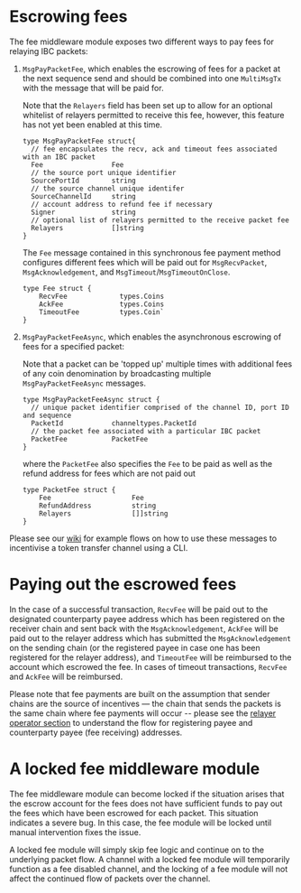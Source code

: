 <!--
order: 3
-->

# Escrowing fees

The fee middleware module exposes two different ways to pay fees for relaying IBC packets:

1. `MsgPayPacketFee`, which enables the escrowing of fees for a packet at the next sequence send and should be combined into one `MultiMsgTx` with the message that will be paid for.  

    Note that the `Relayers` field has been set up to allow for an optional whitelist of relayers permitted to receive this fee, however, this feature has not yet been enabled at this time.

    ```
    type MsgPayPacketFee struct{
      // fee encapsulates the recv, ack and timeout fees associated with an IBC packet
      Fee                 Fee
      // the source port unique identifier
      SourcePortId        string
      // the source channel unique identifer
      SourceChannelId     string
      // account address to refund fee if necessary
      Signer              string
      // optional list of relayers permitted to the receive packet fee
      Relayers            []string
    }
    ```

    The `Fee` message contained in this synchronous fee payment method configures different fees which will be paid out for `MsgRecvPacket`, `MsgAcknowledgement`, and `MsgTimeout`/`MsgTimeoutOnClose`. 

    ```
    type Fee struct {
	    RecvFee             types.Coins
	    AckFee              types.Coins
	    TimeoutFee          types.Coin`
    }
    ```

2. `MsgPayPacketFeeAsync`, which enables the asynchronous escrowing of fees for a specified packet:

    Note that a packet can be 'topped up' multiple times with additional fees of any coin denomination by broadcasting multiple `MsgPayPacketFeeAsync` messages.

    ```
    type MsgPayPacketFeeAsync struct {
      // unique packet identifier comprised of the channel ID, port ID and sequence
      PacketId            channeltypes.PacketId
      // the packet fee associated with a particular IBC packet
      PacketFee           PacketFee
    }
    ```

    where the `PacketFee` also specifies the `Fee` to be paid as well as the refund address for fees which are not paid out
    ```
    type PacketFee struct {
	    Fee                    Fee
	    RefundAddress          string
	    Relayers               []]string
    }
    ```

Please see our [wiki](https://github.com/cosmos/ibc-go/wiki/Fee-enabled-fungible-token-transfers) for example flows on how to use these messages to incentivise a token transfer channel using a CLI.

# Paying out the escrowed fees
    
In the case of a successful transaction, `RecvFee` will be paid out to the designated counterparty payee address which has been registered on the receiver chain and sent back with the `MsgAcknowledgement`, `AckFee` will be paid out to the relayer address which has submitted the `MsgAcknowledgement` on the sending chain (or the registered payee in case one has been registered for the relayer address), and `TimeoutFee` will be reimbursed to the account which escrowed the fee. In cases of timeout transactions, `RecvFee` and `AckFee` will be reimbursed. 

Please note that fee payments are built on the assumption that sender chains are the source of incentives — the chain that sends the packets is the same chain where fee payments will occur -- please see the [relayer operator section](../ics29-fee/fee-distribution.md) to understand the flow for registering payee and counterparty payee (fee receiving) addresses.

# A locked fee middleware module

The fee middleware module can become locked if the situation arises that the escrow account for the fees does not have sufficient funds to pay out the fees which have been escrowed for each packet. This situation indicates a severe bug. In this case, the fee module will be locked until manual intervention fixes the issue. 

A locked fee module will simply skip fee logic and continue on to the underlying packet flow. A channel with a locked fee module will temporarily function as a fee disabled channel, and the locking of a fee module will not affect the continued flow of packets over the channel.

